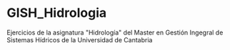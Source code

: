 # GISH_Hidrologia
Ejercicios de la asignatura "Hidrología" del Master en Gestión Ingegral de Sistemas Hídricos de la Universidad de Cantabria

